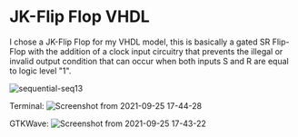 # JK-Flip Flop VHDL
I chose a JK-Flip Flop for my VHDL model, this is basically a gated SR Flip-Flop with the addition of a clock input circuitry that prevents the illegal or invalid output condition that can occur when both inputs S and R are equal to logic level "1".

![sequential-seq13](https://user-images.githubusercontent.com/45151020/134787227-abf05ceb-cdbf-40e0-a5de-08cb5e01c444.gif)

Terminal:
![Screenshot from 2021-09-25 17-44-28](https://user-images.githubusercontent.com/45151020/135654679-0f83b772-66b2-4f71-a96e-7fcae1686a1a.png)


GTKWave:
![Screenshot from 2021-09-25 17-43-22](https://user-images.githubusercontent.com/45151020/135654659-7634a3af-706c-4a6f-b5c6-a15e6623480c.png)
